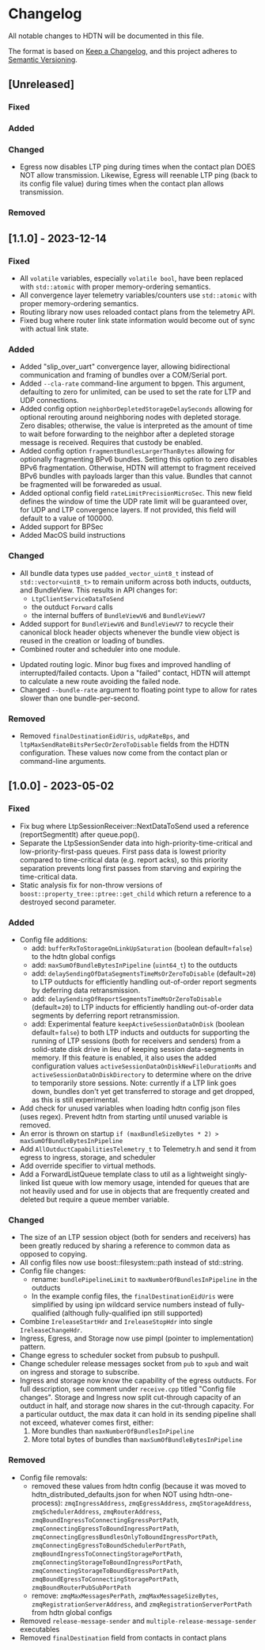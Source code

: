 # Changelog

All notable changes to HDTN will be documented in this file.

The format is based on [Keep a Changelog](https://keepachangelog.com/en/1.0.0/),
and this project adheres to [Semantic Versioning](https://semver.org/spec/v2.0.0.html).

## [Unreleased]

### Fixed

### Added

### Changed

* Egress now disables LTP ping during times when the contact plan DOES NOT allow transmission.  Likewise, Egress will reenable LTP ping (back to its config file value) during times when the contact plan allows transmission.

### Removed

## [1.1.0] - 2023-12-14

### Fixed

* All `volatile` variables, especially `volatile bool`, have been replaced with `std::atomic` with proper memory-ordering semantics.
* All convergence layer telemetry variables/counters use `std::atomic` with proper memory-ordering semantics.
* Routing library now uses reloaded contact plans from the telemetry API.
* Fixed bug where router link state information would become out of sync with
  actual link state.

### Added

* Added "slip_over_uart" convergence layer, allowing bidirectional communication and framing of bundles over a COM/Serial port.
* Added `--cla-rate` command-line argument to bpgen. This argument, defaulting to zero
  for unlimited, can be used to set the rate for LTP and UDP connections.
* Added config option `neighborDepletedStorageDelaySeconds` allowing for optional rerouting
  around neighboring nodes with depleted storage. Zero disables; otherwise, the value is
  interpreted as the amount of time to wait before forwarding to the neighbor after a depleted
  storage message is received. Requires that custody be enabled.
* Added config option `fragmentBundlesLargerThanBytes` allowing for optionally fragmenting
  BPv6 bundles. Setting this option to zero disables BPv6 fragmentation. Otherwise, HDTN will
  attempt to fragment received BPv6 bundles with payloads larger than this value. Bundles
  that cannot be fragmented will be forwareded as usual.
* Added optional config field `rateLimitPrecisionMicroSec`. This new field defines the window of time the UDP rate limit will be guaranteed over, for UDP and LTP convergence layers. If not provided, this field will default to a value of 100000.
* Added support for BPSec
* Added MacOS build instructions


### Changed

* All bundle data types use `padded_vector_uint8_t` instead of `std::vector<uint8_t>` to remain uniform across both inducts, outducts, and BundleView.  This results in API changes for:
    - `LtpClientServiceDataToSend`
    - the outduct `Forward` calls
    - the internal buffers of `BundleViewV6` and `BundleViewV7`
* Added support for `BundleViewV6` and `BundleViewV7` to recycle their canonical block header objects whenever the bundle view object is reused in the creation or loading of bundles.
* Combined router and scheduler into one module.
+ Updated routing logic. Minor bug fixes and improved handling of interrupted/failed contacts.
  Upon a "failed" contact, HDTN will attempt to calculate a new route avoiding the failed node.
+ Changed `--bundle-rate` argument to floating point type to allow for rates slower than one 
  bundle-per-second.

### Removed

* Removed `finalDestinationEidUris`, `udpRateBps`, and `ltpMaxSendRateBitsPerSecOrZeroToDisable`
  fields from the HDTN configuration. These values now come from the contact plan or command-line
  arguments.

## [1.0.0] - 2023-05-02

### Fixed

* Fix bug where LtpSessionReceiver::NextDataToSend used a reference (reportSegmentIt) after queue.pop().
* Separate the LtpSessionSender data into high-priority-time-critical and low-priority-first-pass queues.  First pass data is lowest priority compared to time-critical data (e.g. report acks), so this priority separation prevents long first passes from starving and expiring the time-critical data.
* Static analysis fix for non-throw versions of `boost::property_tree::ptree::get_child` which return a reference to a destroyed second parameter.

### Added

* Config file additions:
    - add: `bufferRxToStorageOnLinkUpSaturation` (boolean default=`false`) to the hdtn global configs
    - add: `maxSumOfBundleBytesInPipeline` (`uint64_t`) to the outducts
    - add: `delaySendingOfDataSegmentsTimeMsOrZeroToDisable` (default=`20`) to LTP outducts for efficiently handling out-of-order report segments by deferring data retransmission.
    - add: `delaySendingOfReportSegmentsTimeMsOrZeroToDisable` (default=`20`) to LTP inducts for efficiently handling out-of-order data segments by deferring report retransmission.
    - add: Experimental feature `keepActiveSessionDataOnDisk` (boolean default=`false`) to both LTP inducts and outducts for supporting the running of LTP sessions (both for receivers and senders) from a solid-state disk drive in lieu of keeping session data-segments in memory.  If this feature is enabled, it also uses the added configuration values `activeSessionDataOnDiskNewFileDurationMs` and `activeSessionDataOnDiskDirectory` to determine where on the drive to temporarily store sessions.  Note: currently if a LTP link goes down, bundles don't yet get transferred to storage and get dropped, as this is still experimental.
* Add check for unused variables when loading hdtn config json files (uses regex). Prevent hdtn from starting until unused variable is removed.
* An error is thrown on startup `if (maxBundleSizeBytes * 2) > maxSumOfBundleBytesInPipeline`
* Add `AllOutductCapabilitiesTelemetry_t` to Telemetry.h and send it from egress to ingress, storage, and scheduler
* Add override specifier to virtual methods.
* Add a ForwardListQueue template class to util as a lightweight singly-linked list queue with low memory usage, intended for queues that are not heavily used and for use in objects that are frequently created and deleted but require a queue member variable.


### Changed

* The size of an LTP session object (both for senders and receivers) has been greatly reduced by sharing a reference to common data as opposed to copying.
* All config files now use boost::filesystem::path instead of std::string.
* Config file changes:
    - rename: `bundlePipelineLimit` to `maxNumberOfBundlesInPipeline` in the outducts
    - In the example config files, the `finalDestinationEidUris` were simplified by using ipn wildcard service numbers instead of fully-qualified (although fully-qualified ipn still supported)
* Combine `IreleaseStartHdr` and `IreleaseStopHdr` into single `IreleaseChangeHdr`.
* Ingress, Egress, and Storage now use pimpl (pointer to implementation) pattern.
* Change egress to scheduler socket from pubsub to pushpull.
* Change scheduler release messages socket from `pub` to `xpub` and wait on ingress and storage to subscribe.
* Ingress and storage now know the capability of the egress outducts.  For full description, see comment under `receive.cpp` titled "Config file changes".  Storage and Ingress now split cut-through capacity of an outduct in half, and storage now shares in the cut-through capacity.  For a particular outduct, the max data it can hold in its sending pipeline shall not exceed, whatever comes first, either:
    1. More bundles than `maxNumberOfBundlesInPipeline`
    2. More total bytes of bundles than `maxSumOfBundleBytesInPipeline`
    
### Removed

* Config file removals:
    - removed these values from hdtn config (because it was moved to hdtn_distributed_defaults.json for when NOT using hdtn-one-process): `zmqIngressAddress`, `zmqEgressAddress`, `zmqStorageAddress`, `zmqSchedulerAddress`, `zmqRouterAddress`, `zmqBoundIngressToConnectingEgressPortPath`, `zmqConnectingEgressToBoundIngressPortPath`, `zmqConnectingEgressBundlesOnlyToBoundIngressPortPath`, `zmqConnectingEgressToBoundSchedulerPortPath`, `zmqBoundIngressToConnectingStoragePortPath`, `zmqConnectingStorageToBoundIngressPortPath`, `zmqConnectingStorageToBoundEgressPortPath`, `zmqBoundEgressToConnectingStoragePortPath`, `zmqBoundRouterPubSubPortPath`
    - remove: `zmqMaxMessagesPerPath`, `zmqMaxMessageSizeBytes`, `zmqRegistrationServerAddress`, and `zmqRegistrationServerPortPath` from hdtn global configs
* Removed `release-message-sender` and `multiple-release-message-sender` executables
* Removed `finalDestination` field from contacts in contact plans
